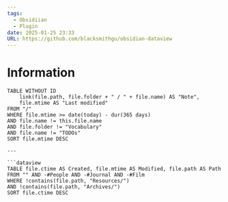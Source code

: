 ```yaml
---
tags:
  - Obsidiian
  - Plugin
date: 2025-01-25 23:33
URL: https://github.com/blacksmithgu/obsidian-dataview
---
```


# Information

```dataview
TABLE WITHOUT ID
    link(file.path, file.folder + " / " + file.name) AS "Note",
    file.mtime AS "Last modified"
FROM "/"
WHERE file.mtime >= date(today) - dur(365 days)
AND file.name != this.file.name
AND file.folder != "Vocabulary"
AND file.name != "TODOs"
SORT file.mtime DESC 

---

```dataview
TABLE file.ctime AS Created, file.mtime AS Modified, file.path AS Path
FROM "" AND -#People AND -#Journal AND -#Film
WHERE !contains(file.path, "Resources/") 
AND !contains(file.path, "Archives/") 
SORT file.ctime DESC
